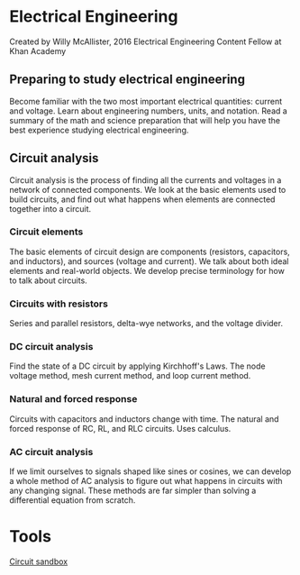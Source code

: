 # Electrical Engineering

Created by Willy McAllister, 2016 Electrical Engineering Content Fellow at Khan Academy

## Preparing to study electrical engineering
Become familiar with the two most important electrical quantities: current and voltage. Learn about engineering numbers, units, and notation. Read a summary of the math and science preparation that will help you have the best experience studying electrical engineering.

## Circuit analysis
Circuit analysis is the process of finding all the currents and voltages in a network of connected components. We look at the basic elements used to build circuits, and find out what happens when elements are connected together into a circuit.

### Circuit elements
The basic elements of circuit design are components (resistors, capacitors, and inductors), and sources (voltage and current). We talk about both ideal elements and real-world objects. We develop precise terminology for how to talk about circuits.

### Circuits with resistors
Series and parallel resistors, delta-wye networks, and the voltage divider.

### DC circuit analysis
Find the state of a DC circuit by applying Kirchhoff's Laws. The node voltage method, mesh current method, and loop current method.

### Natural and forced response
Circuits with capacitors and inductors change with time. The natural and forced response of RC, RL, and RLC circuits. Uses calculus.

### AC circuit analysis
If we limit ourselves to signals shaped like sines or cosines, we can develop a whole method of AC analysis to figure out what happens in circuits with any changing signal. These methods are far simpler than solving a differential equation from scratch.

# Tools

[Circuit sandbox](a/42circuit-sandbox.html)

